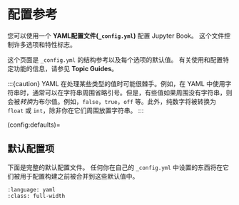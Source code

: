 # 配置参考

您可以使用一个 **YAML配置文件(`_config.yml`)** 配置 Jupyter Book。
这个文件控制许多选项和特性标志。

这个页面是 `_config.yml` 的结构参考以及每个选项的默认值。
有关使用和配置特定功能的信息，请参见 **Topic Guides**。

:::{caution}
YAML 在处理某些类型的值时可能很棘手。例如，在 YAML 中使用字符串时，通常可以在字符串周围省略引号。但是，有些值如果周围没有字符串，则会被*转换*为布尔值。例如，`false`，`true`，`off` 等。此外，纯数字将被转换为 `float` 或 `int`，除非你在它们周围放置字符串。
:::

(config:defaults)=
## 默认配置项

下面是完整的默认配置文件。
任何你在自己的 `_config.yml` 中设置的东西将在它们被用于配置构建之前被合并到这些默认值中。

```{literalinclude} ../jupyter_book/default_config.yml
:language: yaml
:class: full-width
```
